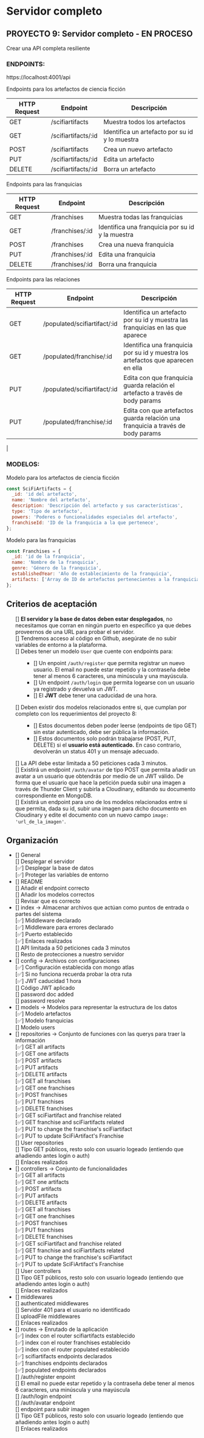 # Servidor completo

## PROYECTO 9: Servidor completo - EN PROCESO

Crear una API completa resiliente

### ENDPOINTS:

https://localhost:4001/api

Endpoints para los artefactos de ciencia ficción<br>

| HTTP Request | Endpoint            | Descripción                                    |
| ------------ | ------------------- | ---------------------------------------------- |
| GET          | /scifiartifacts     | Muestra todos los artefactos                   |
| GET          | /scifiartifacts/:id | Identifica un artefacto por su id y lo muestra |
| POST         | /scifiartifacts     | Crea un nuevo artefacto                        |
| PUT          | /scifiartifacts/:id | Edita un artefacto                             |
| DELETE       | /scifiartifacts/:id | Borra un artefacto                             |

Endpoints para las franquicias<br>

| HTTP Request | Endpoint        | Descripción                                      |
| ------------ | --------------- | ------------------------------------------------ |
| GET          | /franchises     | Muestra todas las franquicias                    |
| GET          | /franchises/:id | Identifica una franquicia por su id y la muestra |
| POST         | /franchises     | Crea una nueva franquicia                        |
| PUT          | /franchises/:id | Edita una franquicia                             |
| DELETE       | /franchises/:id | Borra una franquicia                             |

Endpoints para las relaciones<br>

| HTTP Request | Endpoint                     | Descripción                                                                       |
| ------------ | ---------------------------- | --------------------------------------------------------------------------------- |
| GET          | /populated/scifiartifact/:id | Identifica un artefacto por su id y muestra las franquicias en las que aparece    |
| GET          | /populated/franchise/:id     | Identifica una franquicia por su id y muestra los artefactos que aparecen en ella |
| PUT          | /populated/scifiartifact/:id | Edita con que franquicia guarda relación el artefacto a través de body params     |
| PUT          | /populated/franchise/:id     | Edita con que artefactos guarda relación una franquicia a través de body params   |

|

### MODELOS:

Modelo para los artefactos de ciencia ficción

```jsx
const SciFiArtifacts = {
  _id: 'id del artefacto',
  name: 'Nombre del artefacto',
  description: 'Descripción del artefacto y sus características',
  type: 'Tipo de artefacto',
  powers: 'Poderes o funcionalidades especiales del artefacto',
  franchiseId: 'ID de la franquicia a la que pertenece',
};
```

Modelo para las franquicias

```jsx
const Franchises = {
  _id: 'id de la franquicia',
  name: 'Nombre de la franquicia',
  genre: 'Género de la franquicia',
  establishedYear: 'Año de establecimiento de la franquicia',
  artifacts: ['Array de ID de artefactos pertenecientes a la franquicia'],
};
```

## Criterios de aceptación

<ul>

[]  **El servidor y la base de datos deben estar desplegados**, no necesitamos que corran en ningún puerto en específico ya que debes proveernos de una URL para probar el servidor.<br>
[]  Tendremos acceso al código en Github, asegúrate de no subir variables de entorno a la plataforma.<br>
[]  Debes tener un modelo `User` que cuente con endpoints para: <br>

<ul>

- []  Un enpoint `/auth/register` que permita registrar un nuevo usuario. El email no puede estar repetido y la contraseña debe tener al menos 6 caracteres, una minúscula y una mayúscula. <br>
- []  Un endpoint `/auth/login` que permita logearse con un usuario ya registrado y devuelva un JWT. <br>
- []  El **JWT** debe tener una caducidad de una hora.<br>

</ul>

[]  Deben existir dos modelos relacionados entre si, que cumplan por completo con los requerimientos del proyecto 8:<br>

<ul>

- []  Estos documentos deben poder leerse (endpoints de tipo GET) sin estar autenticado, debe ser pública la información. <br>
- []  Estos documentos solo podrán trabajarse (POST, PUT, DELETE) si el **usuario está autenticado.** En caso contrario, devolverán un status 401 y un mensaje adecuado.<br>

</ul>

[]  La API debe estar limitada a 50 peticiones cada 3 minutos.<br>
[]  Existirá un endpoint `/auth/avatar` de tipo POST que permita añadir un avatar a un usuario que obtendrás por medio de un JWT válido. De forma que el usuario que hace la petición pueda subir una imagen a través de Thunder Client y subirla a Cloudinary, editando su documento correspondiente en MongoDB.<br>
[]  Existirá un endpoint para uno de los modelos relacionados entre si que permita, dada su id, subir una imagen para dicho documento en Cloudinary y edite el documento con un nuevo campo `image: 'url_de_la_imagen'`.<br>

</ul>

## Organización

<ul>
<li> [] General </li>
[] Desplegar el servidor<br>
[✅] Desplegar la base de datos<br>
[✅] Proteger las variables de entorno<br>

<li> [] README </li>
[] Añadir el endpoint correcto<br>
[] Añadir los modelos correctos<br>
[] Revisar que es correcto<br>

<li> [] index → Almacenar archivos que actúan como puntos de entrada o partes del sistema</li>
[✅] Middleware declarado<br>
[✅] Middleware para errores declarado<br>
[✅] Puerto establecido <br>
[✅] Enlaces realizados<br>
[] API limitada a 50 peticiones cada 3 minutos<br>
[] Resto de protecciones a nuestro servidor<br>

<li> [] config → Archivos con configuraciones</li>
[✅] Configuración establecida con mongo atlas<br>
[✅] Si no funciona recuerda probar la otra ruta<br>
[✅] JWT caducidad 1 hora<br>
[] Código JWT aplicado<br>
[] password doc added<br>
[] password resolve<br>


<li> [] models → Modelos para representar la estructura de los datos</li>
[✅] Modelo artefactos<br>
[✅] Modelo franquicias<br>
[] Modelo users<br>

<li> [] repositories → Conjunto de funciones con las querys para traer la información</li>
[✅] GET all artifacts<br>
[✅] GET one artifacts<br>
[✅] POST artifacts<br>
[✅] PUT artifacts<br>
[✅] DELETE artifacts<br>
[✅] GET all franchises<br>
[✅] GET one franchises<br>
[✅] POST franchises<br>
[✅] PUT franchises<br>
[✅] DELETE franchises<br>
[✅] GET sciFiartifact and franchise related<br>
[✅] GET franchise and sciFiartifacts related<br>
[✅] PUT to change the franchise's sciFiartifact<br>
[✅] PUT to update SciFiArtifact's Franchise<br>
[] User repositories<br>
[] Tipo GET públicos, resto solo con usuario logeado (entiendo que añadiendo antes login o auth)<br>
[] Enlaces realizados<br>

<li> [] controllers → Conjunto de funcionalidades</li>
[✅] GET all artifacts<br>
[✅] GET one artifacts<br>
[✅] POST artifacts<br>
[✅] PUT artifacts<br>
[✅] DELETE artifacts<br>
[✅] GET all franchises<br>
[✅] GET one franchises<br>
[✅] POST franchises<br>
[✅] PUT franchises<br>
[✅] DELETE franchises<br>
[✅] GET sciFiartifact and franchise related<br>
[✅] GET franchise and sciFiartifacts related<br>
[✅] PUT to change the franchise's sciFiartifact<br>
[✅] PUT to update SciFiArtifact's Franchise<br>
[] User controllers<br>
[] Tipo GET públicos, resto solo con usuario logeado (entiendo que añadiendo antes login o auth)<br>
[] Enlaces realizados<br>

<li> [] middlewares </li>
[] authenticated middlewares<br>
[] Servidor 401 para el usuario no identificado<br>
[] uploadFile middlewares<br>
[] Enlaces realizados<br>

<li> [] routes → Enrutado de la aplicación</li>
[✅] index con el router scifiartifacts establecido<br>
[✅] index con el router franchises establecido<br>
[✅] index con el router populated establecido<br>
[✅] scifiartifacts endpoints declarados<br>
[✅] franchises endpoints declarados<br>
[✅] populated endpoints declarados<br>
[] /auth/register enpoint<br>
[] El email no puede estar repetido y la contraseña debe tener al menos 6 caracteres, una minúscula y una mayúscula<br>
[] /auth/login endpoint<br>
[] /auth/avatar endpoint<br>
[] endpoint para subir imagen<br>
[] Tipo GET públicos, resto solo con usuario logeado (entiendo que añadiendo antes login o auth)<br>
[] Enlaces realizados<br>
</ul>
